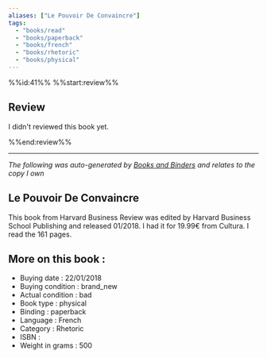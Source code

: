 ```yaml
---
aliases: ["Le Pouvoir De Convaincre"] 
tags: 
  - "books/read" 
  - "books/paperback" 
  - "books/french"
  - "books/rhetoric"
  - "books/physical"
---
```

%%id:41%%
%%start:review%%
## Review
I didn't reviewed this book yet. 

%%end:review%%

---
_The following was auto-generated by [Books and Binders](Books%20and%20Binders.md) and relates to the copy I own_
## Le Pouvoir De Convaincre
This book from Harvard Business Review was edited by Harvard Business School Publishing and released 01/2018. I had it for 19.99€ from Cultura. I read the 161 pages.

## More on this book :
- Buying date : 22/01/2018
- Buying condition : brand_new
- Actual condition : bad
- Book type : physical
- Binding : paperback
- Language : French
- Category : Rhetoric
- ISBN : 
- Weight in grams : 500
